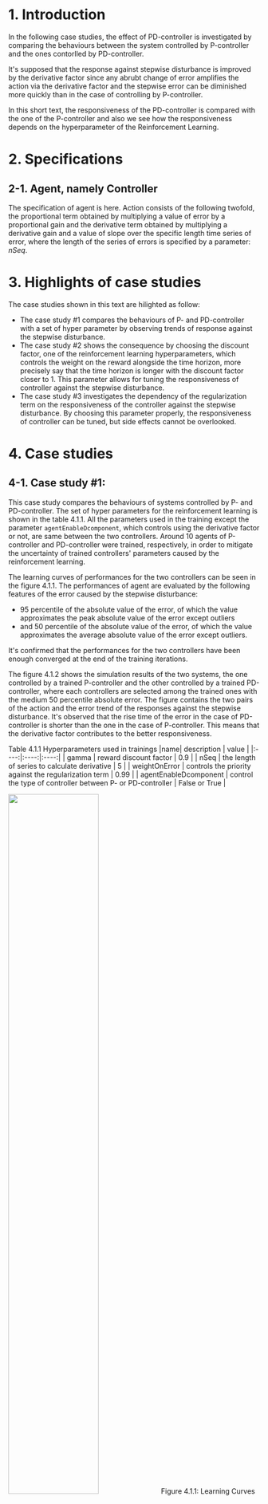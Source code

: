 

# 1. Introduction
In the following case studies,
the effect of PD-controller is investigated 
by comparing the behaviours between the system controlled by P-controller
and the ones contorlled by PD-controller.

It's supposed that 
the response against stepwise disturbance 
is improved by the derivative factor
since any abrubt change of error amplifies the action
via the derivative factor and the stepwise error can be diminished more quickly  than in the case of controlling by P-controller.

In this short text,
the responsiveness of the PD-controller is compared with the one of the P-controller
and also we see how the responsiveness depends on the hyperparameter of the Reinforcement Learning.

# 2. Specifications

## 2-1. Agent, namely Controller
The specification of agent is here.
Action consists of the following twofold,
the proportional term obtained by multiplying a value of error by a proportional gain
and the derivative term obtained by multiplying a derivative gain and a value of slope over the specific length time series of error, 
where the length of the series of errors is specified by a parameter: $nSeq$.

# 3. Highlights of case studies
The case studies shown in this text are hilighted as follow:
- The case study #1 compares the behaviours of P- and PD-controller with a set of hyper parameter by observing trends of response against the stepwise disturbance.
- The case study #2 shows the consequence by choosing the discount factor, one of the reinforcement learning hyperparameters, which controls the weight on the reward alongside the time horizon, more precisely say that the time horizon is longer with the discount factor closer to 1. This parameter allows for tuning the responsiveness of controller against the stepwise disturbance.
- The case study #3 investigates the dependency of the regularization term on the responsiveness of the controller against the stepwise disturbance. By choosing this parameter properly, the responsiveness of controller can be tuned, but side effects cannot be overlooked.

# 4. Case studies

## 4-1. Case study #1: 

This case study compares the behaviours of systems controlled by P- and PD-controller.
The set of hyper parameters for the reinforcement learning is shown in the table 4.1.1.
All the parameters used in the training except the parameter `agentEnableDcomponent`, 
which controls using the derivative factor or not, 
are same between the two controllers.
Around 10 agents of P-controller and PD-controller were trained, respectively, 
in order to mitigate the uncertainty of trained controllers' parameters caused by the reinforcement learning.

The learning curves of performances for the two controllers can be seen in the figure 4.1.1.
The performances of agent are evaluated by the following features of the error caused by the stepwise disturbance:
- 95 percentile of the absolute value of the error, of which the value approximates the peak absolute value of the error except outliers
- and 50 percentile of the absolute value of the error, of which the value approximates the average absolute value of the error except outliers.

It's confirmed that the performances for the two controllers have been enough converged at the end of the training iterations.

The figure 4.1.2 shows the simulation results of the two systems, the one controlled by a trained P-controller
and the other controlled by a trained PD-controller, where each controllers are selected among the trained ones with the medium 50 percentile absolute error.
The figure contains the two pairs of the action and the error trend of the responses against the stepwise disturbance.
It's observed that the rise time of the error in the case of PD-controller is shorter than the one in the case of P-controller.
This means that the derivative factor contributes to the better responsiveness.

Table 4.1.1 Hyperparameters used in trainings
|name| description | value |
|:----:|:----:|:----:|
| gamma | reward discount factor | 0.9 |
| nSeq | the length of series to calculate derivative | 5 |
| weightOnError | controls the priority against the regularization term  | 0.99 |
| agentEnableDcomponent | control the type of controller between P- or PD-controller | False or True |

<img src="./img/cs1f_error_features_boxplot2.png" width = "60%"> 
Figure 4.1.1: Learning Curves of the error against the stepwise disturbance

<img src="./img/cs1f_trend.png" width = "60%"> 
Figure 4.1.2: Simulation results of the responses against the stepwise disturbance for P- and PD-controller, respectively

## 4-2. Case study #2:

Here, we study hyperparameter of the reinforcement learning which can significantly influence the responsiveness against the error.
It's supposed to choose the discount factor, `gamma`, because of the following reasons.
First of all, the discount factor controls the priority of rewards alongside the time horizon, 
in fact, 
seeing the [definition of the discounted infinite sum of rewards](https://en.wikipedia.org/wiki/Reinforcement_learning#Criterion_of_optimality),
if the discount factor closes to 1 then, agents are oriented to the long term reward.
In contrast, with the smaller discount factor, still non negative, 
agent seeks for gaining reward in the short-term by diminishing the error as quickly as possible.
That's the reasoning behind choosing the discount factor as the control parameter of the responsiveness.

The set of hyperparameters used in the trainings is shown in the table 4.2.1.
Given that the discounting factor can be given as `1-1/T`, where `T` denotes the time constant of a moving average of rewards,
the options of discount factor, 0.9, 0.95 and 0.975, are according to the options of time constant, T = 10, 20 and 40, respectively.
This interpretation enables to understand the discount factor easily,
because the time constant can directly control the rise time of the response against the stepwise error.

The figure 4.2.1 shows the learning curve of the performances of trained agents by using the features which are mentioned in the case study 1.
All the performances of trained agents have been enough saturated at the end of training iterations, however,
the agents with the discount factor closer to 1 are likely to converge more slowly.

The simulated response of closed loop system controlled by instances selected from trained agents with the same criteria used in the case study 1,
is shown in the figure 4.2.2.
The rise time of response against stepwise disturbance controlled by trained agents 
is shown in the figure 4.2.3.
Both results tell us that,
with the discount factor closer to 1, namely with the longer time constant, 
the rise time becomes longer.

Table 4.2.1 Hyperparameters used in trainings
|name| description | value |
|:----:|:----:|:----:|
| gamma | reward discount factor | 0.9, 0.95 and 0.975 |
| nSeq | the length of series to calculate derivative | 5 |
| weightOnError | controls the priority against the regularization term  | 0.99 |
| agentEnableDcomponent | control the type of controller between P- or PD-controller | True(PD-controller only) |

<img src="./img/cs2a_error_features_boxplot2.png" width = "60%"> 
Figure 4.2.1: Learning Curves of trained agents' performances

<img src="./img/cs2a_trend.png" width = "60%"> 
Figure 4.2.2: Simulation results of the responses against the stepwise disturbance for the given three discount factors, respectively

<img src="./img/cs2a_rise_time_boxplot.png" width = "60%"> 
Figure 4.2.3: Learning Curves of rise times of trained controllers

## 4-3. Case study #3:

In the context of control theory,
the regularization term, which is usually defined as the norm of manipulation values,
often serves the restriction of the abrupt change of the action
and then leads to less sensitive controller against disturbances.

The weight parameter, which is the proportional rate to combine the two reward components, say, 
the absolute value of the error and the one of the action, can work as the regularization parameter.
Here, we study how the weight parameter can affect the responsiveness against the disturbance and 
how it can stabilise learning processes.

The following two environments are considered.
- The environment with the stepwise disturbance,
- and the one with the stepwise disturbance and also the gaussian distributed noise.

Thinking about the second environment can not be skipped
because the counter effect by less regularization, which is the vulnarability against the gaussian distributed noise, should be checked.

The hyperparameters used in the training are shown in the table 4.3.1.
The weigt parameter, namely `weightOnError`, is chose from the three options,
where with the value closer to 1 the regularization gets smaller.

The learning curves of the parameters of trained agents are shown in the figure 4.3.1(a),(b) and (c).
And the figure 4.3.2(a) and (b) shows the learning curves of the features of the error and the rise time, respectively.
We observe as follows.
- For all the cases, whether with or without the gaussian distributed noise or however small the regularization terms are, the training processes have been converged at the end of training iterations. Though, in the case with the least regularization term, `weightOnError=0.99`, the learnings with the gaussian distributed noise are more stable than the ones without the noise.
- When the regularization term goes smaller, the magnitudes of the proportional and derivative gains without the gaussian distributed noise become larger, which means that trained controllers response against the disturbance more quickly. The same thing can be confirmed in the gains trained under the environment with the noise. Comparing the gains tuned under environments without and with the noise, the absolute values of the first are larger than the ones of the later.
- Rise times are very unstable and vulnable against the regularizationterm and the gaussian distributed noise generated in the environment. As alread mentioned in the above item, with the lighter regularization, generally speaking, we can acquire faster controller, however, the peformance of the quickness varies inside the single fixed parameter set.
- The lighter the weight parameter is, the smaller Rise time is. The median value of rise time with the lightest regularization term, 15, is shorter than the one with the medium regularization term, 55 and also than the one with the largest regularization term, 80. This fact is consistent with the second finding. However, the rise times, especially with the lightest regularization and trained under the environment without the Gaussian noise, are unstable. Actually, they distributed from 0 to nearly 40.

The first finding can interestingly imply that
the regularization term can be replaced by the disturbance of the environment
and furthermore that, thiking that noises are generally accompanied with environments,
it's not mandate to add the regularization term in the reinforcement learning framework.

And according to the third finding, it's hard to evaluate the responsiveness against the stepwise disturbance
by using the rise time. This criteria is too sensitive to trained parameters.

Table 4.3.1 Hyperparameters used in trainings
|name| description | value |
|:----:|:----:|:----:|
| gamma | reward discount factor | 0.9 |
| nSeq | the length of series to calculate derivative | 5 |
| weightOnError | controls the priority against the regularization term  | 0.5, 0.9 or 0.99 |
| amplitudeDv | standard deviation of gaussian noise | 0 or 0.1 |
| agentEnableDcomponent | control the type of controller between P- or PD-controller | True(PD-controller only) |

<img src="./img/cs3c_p_gainD_distribution.png" width = "60%"> 
Figure 4.3.1(a): Learning curves of the trained derivative gains

<img src="./img/cs3c_p_gainP_distribution.png" width = "60%"> 
Figure 4.3.1(b): Learning curves of the trained proportional gains

<img src="./img/cs3c_policy_sd_distribution.png" width = "60%"> 
Figure 4.3.1(c): Learning curves of the trained standard deviation of the noise generated by agents

<img src="./img/cs3c_error_features_boxplot2.png" width = "60%"> 
Figure 4.3.2(a): Learning Curves of trained agents' performances

<img src="./img/cs3c_rise_time_boxplot.png" width = "60%"> 
Figure 4.3.2(b): Learning Curves of rise times of trained controllers

